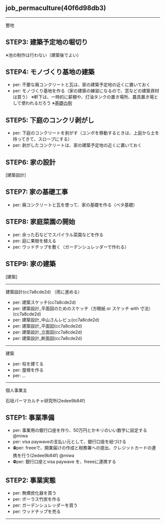 job_permaculture(40f6d98db3)
---

---
整地

## STEP3: 建築予定地の堀切り
※池の制作は行わない（建築後でよい）

## STEP4: モノづくり基地の建築
- per: 不要な廃コンクリートと瓦は、家の建築予定地の近くに置いておく
- per: モノづくり基地を作る（家の建築の練習になるので、窓などの建築資材は買う）
※軒下は、一時的に薪棚や、灯油タンクの置き場所、農具置き場として使われるだろう
※[基礎の例](https://note.com/kenjiusui/n/nf8922d48a5d2)

## STEP5: 下庭のコンクリ剥がし
- per: 下庭のコンクリートを剥がす（ユンボを移動するときは、上庭から土を持ってきて、スロープにする）
- per: 剥がしたコンクリートは、家の建築予定地の近くに置いておく

## STEP6: 家の設計
[建築設計]

## STEP7: 家の基礎工事
- per: 廃コンクリートと瓦を使って、家の基礎を作る（ベタ基礎）

## STEP8: 家庭菜園の開始
- per: 余った石などでスパイラル菜園などを作る
- per: 庭に果樹を植える
- per: ウッドチップを敷く（ガーデンシュレッダーで作れる）

## STEP9: 家の建築
[建築]

---
建築設計(cc7a8cde2d)
（雨に進める）

- per: 建築スケッチ(cc7a8cde2d)
- per: 建築設計_平面図のためのスケッチ（方眼紙 or スケッチ with 寸法）(cc7a8cde2d)
- per: 建築設計_中山さんレビュ(cc7a8cde2d)
- per: 建築設計_平面図(cc7a8cde2d)
- per: 建築設計_立面図(cc7a8cde2d)
- per: 建築設計_断面図(cc7a8cde2d)

---
建築

- per: 柱を建てる
- per: 屋根を作る
- per: ...

---
個人事業主

石垣パーマカルチャ研究所(2edee9b84f)

## STEP1: 事業準備
- per: 事業用の銀行口座を作り、50万円とかキリのいい数字に設定する @miwa
- per: visa paywaveの支払い元として、銀行口座を紐づける
- ⛔️per: freeeで、開業届けの作成と税務署への提出、クレジットカードの連携を行う(2edee9b84f) @miwa
- ⛔️per: 銀行口座とvisa paywave を、freeeに連携する

## STEP2: 事業実態
- per: 無煙炭化器を買う
- per: ポーラス竹炭を作る
- per: ガーデンシュレッダーを買う
- per: ウッドチップを売る

---


